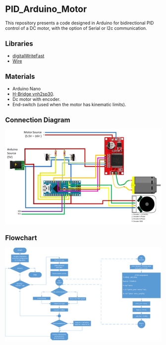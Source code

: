 # PID_Arduino_Motor
This repository presents a code designed in Arduino for bidirectional PID control of a DC motor, with the option of Serial or I2c communication.

## Libraries
- [digitalWriteFast](https://github.com/NicksonYap/digitalWriteFast)
- [Wire](https://www.arduinolibraries.info/libraries/software-wire)


## Materials
- Arduino Nano
- [H-Bridge vnh2sp30](https://www.amazon.es/Monster-VNH2SP30-controlador-corriente-Arduino/dp/B07JBWL8QQ).
- Dc motor with encoder.
- End-switch (used when the motor has kinematic limits).
 
## Connection Diagram 
<p float="center">
  <img src="/images/diagram.png" width="720"  />
 </p>
 
 ## Flowchart
<p float="center">
  <img src="/images/flowchart.png" width="720"  />
 </p>

